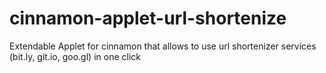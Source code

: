 cinnamon-applet-url-shortenize
==============================

Extendable Applet for cinnamon that allows to use url shortenizer services (bit.ly, git.io, goo.gl)  in one click
